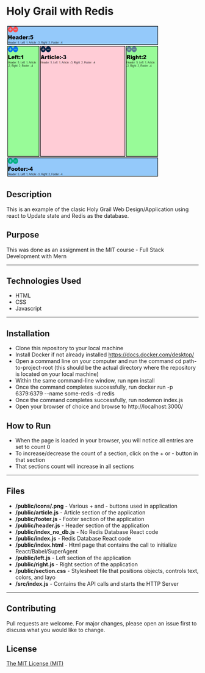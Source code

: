# Holy Grail with Redis
<img src="./HolyGrail.PNG" height="400px" width="400px"/> 

## Description 
This is an example of the clasic Holy Grail Web Design/Application using react to Update state and Redis as the database.

## Purpose 
This was done as an assignment in the MIT course - Full Stack Development with Mern

---------

## Technologies Used 
- HTML
- CSS
- Javascript

---------

## Installation 
- Clone this repository to your local machine
- Install Docker if not already installed https://docs.docker.com/desktop/
- Open a command line on your computer and run the command cd path-to-project-root (this should be the actual directory where the repository is located on your local machine)
- Within the same command-line window, run npm install
- Once the command completes successfully, run docker run -p 6379:6379 --name some-redis -d redis
- Once the command completes successfully, run nodemon index.js
- Open your browser of choice and browse to http://localhost:3000/

## How to Run 
- When the page is loaded in your browser, you will notice all entries are set to count 0
- To increase/decrease the count of a section, click on the + or - button in that section
- That sections count will increase in all sections

---------

## Files 
  - **/public/icons/.png** - Various + and - buttons used in application
  - **/public/article.js** - Article section of the application
  - **/public/footer.js** - Footer section of the application
  - **/public/header.js** - Header section of the application
  - **/public/index_no_db.js** - No Redis Database React code
  - **/public/index.js** - Redis Database React code
  - **/public/index.html** - Html page that contains the call to initialize React/Babel/SuperAgent
  - **/public/left.js** - Left section of the application
  - **/public/right.js** - Right section of the application
  - **/public/section.css** - Stylesheet file that positions objects, controls text, colors, and layo
  - **/src/index.js** - Contains the API calls and starts the HTTP Server

---------

## Contributing 
Pull requests are welcome. For major changes, please open an issue first to discuss what you would like to change.

## License
[The MIT License (MIT)](https://github.com/slumpbuster/HolyGrailwRedis/blob/main/LICENSE)

